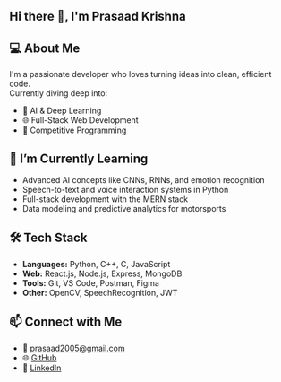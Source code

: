 ## Hi there 👋, I'm Prasaad Krishna

## 💻 About Me
I'm a passionate developer who loves turning ideas into clean, efficient code.  
Currently diving deep into:
- 🧠 AI & Deep Learning  
- 🌐 Full-Stack Web Development  
- 🧮 Competitive Programming

## 🌱 I’m Currently Learning
- Advanced AI concepts like CNNs, RNNs, and emotion recognition
- Speech-to-text and voice interaction systems in Python
- Full-stack development with the MERN stack
- Data modeling and predictive analytics for motorsports

## 🛠️ Tech Stack
- **Languages:** Python, C++, C, JavaScript  
- **Web:** React.js, Node.js, Express, MongoDB  
- **Tools:** Git, VS Code, Postman, Figma  
- **Other:** OpenCV, SpeechRecognition, JWT

## 📫 Connect with Me
- 📧 [prasaad2005@gmail.com](mailto:prasaad2005@gmail.com)  
- 🌐 [GitHub](https://github.com/PI-Prasaad-Krishna)
- 💼 [LinkedIn](https://linkedin.com/in/p-i-prasaad-krishna-1b880a290)


<!--

**PI-Prasaad-Krishna/PI-Prasaad-Krishna** is a ✨ _special_ ✨ repository because its `README.md` (this file) appears on your GitHub profile.

Here are some ideas to get you started:

- 🔭 I’m currently working on ...
- 🌱 I’m currently learning ...
- 👯 I’m looking to collaborate on ...
- 🤔 I’m looking for help with ...
- 💬 Ask me about ...
- 📫 How to reach me: ...
- 😄 Pronouns: ...
- ⚡ Fun fact: ...
-->
